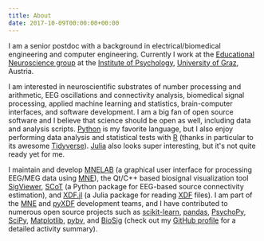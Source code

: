 ```yaml
---
title: About
date: 2017-10-09T00:00:00+00:00
---
```


I am a senior postdoc with a background in electrical/biomedical engineering and computer engineering. Currently I work at the [Educational Neuroscience group](https://psychologie.uni-graz.at/en/educational-neuroscience/) at the [Institute of Psychology](https://psychologie.uni-graz.at/en/), [University of Graz](https://www.uni-graz.at/en/), Austria.

I am interested in neuroscientific substrates of number processing and arithmetic, EEG oscillations and connectivity analysis, biomedical signal processing, applied machine learning and statistics, brain-computer interfaces, and software development. I am a big fan of open source software and I believe that science should be open as well, including data and analysis scripts. [Python](https://www.python.org/) is my favorite language, but I also enjoy performing data analysis and statistical tests with [R](https://www.r-project.org/) (thanks in particular to its awesome [Tidyverse](https://www.tidyverse.org/)). [Julia](https://julialang.org/) also looks super interesting, but it's not quite ready yet for me.

I maintain and develop [MNELAB](https://github.com/cbrnr/mnelab) (a graphical user interface for processing EEG/MEG data using [MNE](https://mne.tools)), the Qt/C++ based biosignal visualization tool [SigViewer](https://github.com/cbrnr/sigviewer), [SCoT](https://github.com/scot-dev/scot) (a Python package for EEG-based source connectivity estimation), and [XDF.jl](https://github.com/cbrnr/XDF.jl) (a Julia package for reading [XDF](https://github.com/sccn/xdf/wiki/Specifications) files). I am part of the [MNE](https://martinos.org/mne/stable/index.html) and [pyXDF](https://github.com/xdf-modules/xdf-Python) development teams, and I have contributed to numerous open source projects such as [scikit-learn](http://scikit-learn.org/stable/), [pandas](https://pandas.pydata.org/), [PsychoPy](http://www.psychopy.org/), [SciPy](https://www.scipy.org/), [Matplotlib](https://matplotlib.org/), [pybv](https://github.com/bids-standard/pybv), and [BioSig](http://biosig.sourceforge.net/) (check out my [GitHub profile](https://github.com/cbrnr) for a detailed activity summary).